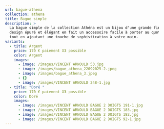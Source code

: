 ```yaml
---
url: bague-athena
collection: athena
title: Bague simple
description: >
  La bague simple de la collection Athéna est un bijou d'une grande finesse. Son
  design épuré et élégant en fait un accessoire facile à porter au quotidien,
  tout en ajoutant une touche de sophistication à votre main.
variants:
  - title: Argent
    price: 170 € paiement X3 possible
    color: Argent
    images:
      - image: /images/VINCENT ARNOULD 53.jpg
      - image: /images/bague_athena_22092025-2.jpeg
      - image: /images/bague_athena_3.jpeg
      - {}
      - image: /images/VINCENT ARNOULD 248-1.jpg
  - title: "Doré "
    price: 170 € paiement X3 possible
    color: Doré
    images:
      - image: /images/VINCENT ARNOULD BAGUE 2 DOIGTS 191-1.jpg
      - image: /images/VINCENT ARNOULD BAGUE 2 DOIGTS 183.jpg
      - image: /images/VINCENT ARNOULD BAGUE 2 DOIGTS 182.jpg
      - image: /images/VINCENT ARNOULD BAGUE 2 DOIGTS 92-1.jpg
---
```

